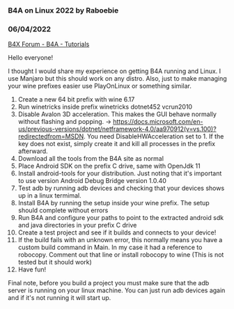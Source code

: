 ### B4A on Linux 2022 by Raboebie
### 06/04/2022
[B4X Forum - B4A - Tutorials](https://www.b4x.com/android/forum/threads/140978/)

Hello everyone!  
  
I thought I would share my experience on getting B4A running and Linux. I use Manjaro but this should work on any distro. Also, just to make managing your wine prefixes easier use PlayOnLinux or something similar.  
  
1) Create a new 64 bit prefix with wine 6.17  
2) Run winetricks inside prefix winetricks dotnet452 vcrun2010  
3) Disable Avalon 3D acceleration. This makes the GUI behave normally without flashing and popping. -> <https://docs.microsoft.com/en-us/previous-versions/dotnet/netframework-4.0/aa970912(v=vs.100)?redirectedfrom=MSDN>. You need DisableHWAcceleration set to 1. If the key does not exist, simply create it and kill all processes in the prefix afterward.  
5) Download all the tools from the B4A site as normal  
6) Place Android SDK on the prefix C drive, same with OpenJdk 11  
7) Install android-tools for your distribution. Just noting that it's important to use version Android Debug Bridge version 1.0.40  
8) Test adb by running adb devices and checking that your devices shows up in a linux termimal.  
9) Install B4A by running the setup inside your wine prefix. The setup should complete without errors  
10) Run B4A and configure your paths to point to the extracted android sdk and java directories in your prefix C drive  
11) Create a test project and see if it builds and connects to your device!  
12) If the build fails with an unknown error, this normally means you have a custom build command in Main. In my case it had a reference to robocopy. Comment out that line or install robocopy to wine (This is not tested but it should work)  
13) Have fun!  
  
Final note, before you build a project you must make sure that the adb server is running on your linux machine. You can just run adb devices again and if it's not running it will start up.